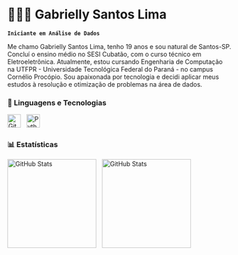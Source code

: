 # 👩🏻‍💻 Gabrielly Santos Lima

**`Iniciante em Análise de Dados`**

Me chamo Gabrielly Santos Lima, tenho 19 anos e sou natural de Santos-SP. Concluí o ensino médio no SESI Cubatão, com o curso técnico em Eletroeletrônica. Atualmente, estou cursando Engenharia de Computação na UTFPR - Universidade Tecnológica Federal do Paraná - no campus Cornélio Procópio. Sou apaixonada por tecnologia e decidi aplicar meus estudos à resolução e otimização de problemas na área de dados.

### 🤖 Linguagens e Tecnologias

<img 
    align="left" 
    alt="Git" 
    title="Git"
    width="30px" 
    style="padding-right: 10px;" 
    src="https://cdn.jsdelivr.net/gh/devicons/devicon@latest/icons/git/git-original.svg" 
/>
<img 
    align="left" 
    alt="Python" 
    title="Python"
    width="30px" 
    style="padding-right: 10px;" 
    src="https://cdn.jsdelivr.net/gh/devicons/devicon@latest/icons/python/python-original.svg" 
/>

<br/>
<br/>

### 📊 Estatísticas

<p>
  <img 
    align="left" 
    alt="GitHub Stats" 
    height="200" 
    style="padding-right: 10px;" 
    src="https://github-readme-stats.vercel.app/api?username=gabrielly-slima&show_icons=true&theme=tokyonight&include_all_commits=true&locale=pt-br" 
  />

<img 
      align="left" 
      alt="GitHub Stats" 
      height="200" 
      src="https://github-readme-stats.vercel.app/api/top-langs/?username=gabrielly-slima&theme=tokyonight&layout=compact&custom_title=Tecnologias&langs_count=9" 
  />

</p>
